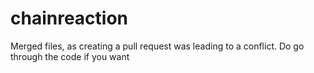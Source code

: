 # chainreaction

Merged files, as creating a pull request was leading to a conflict. 
Do go through the code if you want
